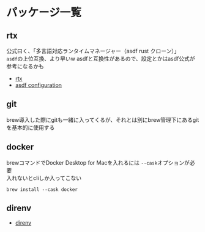 # パッケージ一覧

## rtx

公式曰く、「多言語対応ランタイムマネージャー（asdf rust クローン）」  
`asdf`の上位互換、より早いw
asdfと互換性があるので、設定とかはasdf公式が参考になるかも

- [rtx](https://github.com/jdx/rtx)
- [asdf configuration](https://asdf-vm.com/manage/configuration.html)

## git
brew導入した際にgitも一緒に入ってくるが、それとは別にbrew管理下にあるgitを基本的に使用する

## docker
brewコマンドでDocker Desktop for Macを入れるには `--cask`オプションが必要  
入れないとcliしか入ってこない

```
brew install --cask docker
```

## direnv
- [direnv](https://github.com/direnv/direnv)